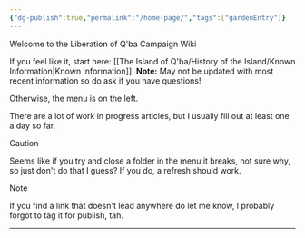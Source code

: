 ```yaml
---
{"dg-publish":true,"permalink":"/home-page/","tags":["gardenEntry"]}
---
```


Welcome to the Liberation of Q'ba Campaign Wiki

If you feel like it, start here: [[The Island of Q'ba/History of the Island/Known Information\|Known Information]]. **Note:** May not be updated with most recent information so do ask if you have questions!

Otherwise, the menu is on the left.

There are a lot of work in progress articles, but I usually fill out at least one a day so far.


>[!Caution] 
>Seems like if you try and close a folder in the menu it breaks, not sure why, so just don't do that I guess? If you do, a refresh should work.

>[!note]
>If you find a link that doesn't lead anywhere do let me know, I probably forgot to tag it for publish, tah.














---
